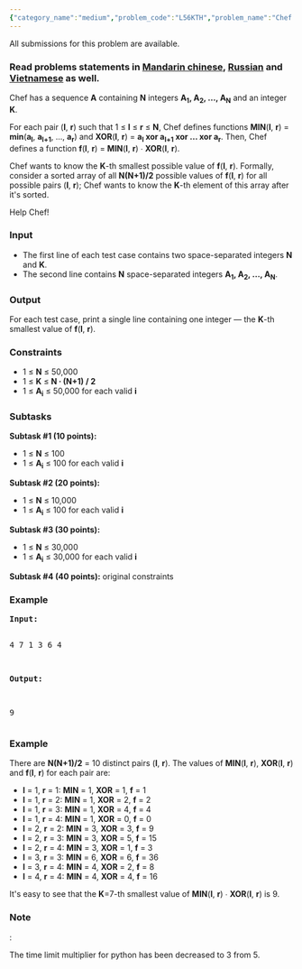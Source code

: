 ```yaml
---
{"category_name":"medium","problem_code":"L56KTH","problem_name":"Chef and Function","languages_supported":{"0":"C","1":"CPP14","2":"JAVA","3":"PYTH","4":"PYTH 3.5","5":"PYPY","6":"CS2","7":"PAS fpc","8":"PAS gpc","9":"RUBY","10":"PHP","11":"GO","12":"NODEJS","13":"HASK","14":"rust","15":"SCALA","16":"swift","17":"D","18":"PERL","19":"FORT","20":"WSPC","21":"ADA","22":"CAML","23":"ICK","24":"BF","25":"ASM","26":"CLPS","27":"PRLG","28":"ICON","29":"SCM qobi","30":"PIKE","31":"ST","32":"NICE","33":"LUA","34":"BASH","35":"NEM","36":"LISP sbcl","37":"LISP clisp","38":"SCM guile","39":"JS","40":"ERL","41":"TCL","42":"kotlin","43":"PERL6","44":"TEXT","45":"SCM chicken","46":"CLOJ","47":"COB","48":"FS"},"max_timelimit":2.5,"source_sizelimit":50000,"problem_author":"kefaa","problem_tester":"mgch","date_added":"18-01-2018","tags":{"0":"binary","1":"kefaa","2":"ltime56","3":"medium","4":"persistence","5":"trie"},"editorial_url":"https://discuss.codechef.com/problems/L56KTH","time":{"view_start_date":1517073000,"submit_start_date":1517073000,"visible_start_date":1517073000,"end_date":1735669800},"is_direct_submittable":false,"layout":"problem"}
---
```

<span class="solution-visible-txt">All submissions for this problem are available.</span><h3>Read problems statements in <a target="_blank" 
href="http://www.codechef.com/download/translated/LTIME56/mandarin/L56KTH.pdf">Mandarin chinese</a>, <a target="_blank" 
href="http://www.codechef.com/download/translated/LTIME56/russian/L56KTH.pdf">Russian</a> and <a target="_blank" 
href="http://www.codechef.com/download/translated/LTIME56/vietnamese/L56KTH.pdf">Vietnamese</a> as well.</h3>

<p>Chef has a sequence <b>A</b> containing <b>N</b> integers <b>A<sub>1</sub>, A<sub>2</sub>, ..., A<sub>N</sub></b> and an integer <b>K</b>.</p>

<p>For each pair (<b>l</b>, <b>r</b>) such that 1 ≤ <b>l</b> ≤ <b>r</b> ≤ <b>N</b>, Chef defines functions <b>MIN</b>(<b>l</b>, <b>r</b>) = <b>min</b>(<b>a<sub>l</sub></b>, <b>a<sub>l+1</sub></b>, ..., <b>a<sub>r</sub></b>) and <b>XOR</b>(<b>l</b>, <b>r</b>) = <b>a<sub>l</sub> xor a<sub>l+1</sub> xor ... xor a<sub>r</sub></b>. Then, Chef defines a function <b>f</b>(<b>l</b>, <b>r</b>) = <b>MIN</b>(<b>l</b>, <b>r</b>) ∙ <b>XOR</b>(<b>l</b>, <b>r</b>).</p>

<p>Chef wants to know the <b>K</b>-th smallest possible value of <b>f</b>(<b>l</b>, <b>r</b>). Formally, consider a sorted array of all <b>N(N+1)/2</b> possible values of <b>f</b>(<b>l</b>, <b>r</b>) for all possible pairs (<b>l</b>, <b>r</b>); Chef wants to know the <b>K</b>-th element of this array after it's sorted.</p>

<p>Help Chef!</p>

<h3>Input</h3>
<ul>
<li>The first line of each test case contains two space-separated integers <b>N</b> and <b>K</b>.</li>
<li>The second line contains <b>N</b> space-separated integers <b>A<sub>1</sub>, A<sub>2</sub>, ..., A<sub>N</sub></b>.</li>
</ul>

<h3>Output</h3>
<p>For each test case, print a single line containing one integer — the <b>K</b>-th smallest value of <b>f</b>(<b>l</b>, <b>r</b>).</p>

<h3>Constraints</h3>
<ul>
<li>1 ≤ <b>N</b> ≤ 50,000</li>
<li>1 ≤ <b>K</b> ≤ <b>N ∙ (N+1) / 2</b></li>
<li>1 ≤ <b>A<sub>i</sub></b> ≤ 50,000 for each valid <b>i</b></li>
</ul>

<h3>Subtasks</h3>

<p>
<b>Subtask #1 (10 points):</b>
<ul>
<li>1 ≤ <b>N</b> ≤ 100</li>
<li>1 ≤ <b>A<sub>i</sub></b> ≤ 100 for each valid <b>i</b></li>
</ul>
</p>

<p>
<b>Subtask #2 (20 points):</b>
<ul>
<li>1 ≤ <b>N</b> ≤ 10,000</li>
<li>1 ≤ <b>A<sub>i</sub></b> ≤ 100 for each valid <b>i</b></li>
</ul>
</p>

<p>
<b>Subtask #3 (30 points):</b>
<ul>
<li>1 ≤ <b>N</b> ≤ 30,000 </li>
<li>1 ≤ <b>A<sub>i</sub></b> ≤ 30,000 for each valid <b>i</b></li>
</ul>
</p>

<p>
<b>Subtask #4 (40 points):</b> original constraints
</p>

<h3>Example</h3>
<pre><b>Input:</b>

4 7
1 3 6 4

<b>Output:</b>

9
</pre>

<h3>Example</h3>
<p>There are <b>N(N+1)/2</b> = 10 distinct pairs (<b>l</b>, <b>r</b>). The values of <b>MIN</b>(<b>l</b>, <b>r</b>), <b>XOR</b>(<b>l</b>, <b>r</b>) and <b>f</b>(<b>l</b>, <b>r</b>) for each pair are:
<ul>
<li><b>l</b> = 1, <b>r</b> = 1: <b>MIN</b> = 1, <b>XOR</b> = 1, <b>f</b> = 1</li>
<li><b>l</b> = 1, <b>r</b> = 2: <b>MIN</b> = 1, <b>XOR</b> = 2, <b>f</b> = 2</li>
<li><b>l</b> = 1, <b>r</b> = 3: <b>MIN</b> = 1, <b>XOR</b> = 4, <b>f</b> = 4</li>
<li><b>l</b> = 1, <b>r</b> = 4: <b>MIN</b> = 1, <b>XOR</b> = 0, <b>f</b> = 0</li>
<li><b>l</b> = 2, <b>r</b> = 2: <b>MIN</b> = 3, <b>XOR</b> = 3, <b>f</b> = 9</li>
<li><b>l</b> = 2, <b>r</b> = 3: <b>MIN</b> = 3, <b>XOR</b> = 5, <b>f</b> = 15</li>
<li><b>l</b> = 2, <b>r</b> = 4: <b>MIN</b> = 3, <b>XOR</b> = 1, <b>f</b> = 3</li>
<li><b>l</b> = 3, <b>r</b> = 3: <b>MIN</b> = 6, <b>XOR</b> = 6, <b>f</b> = 36</li>
<li><b>l</b> = 3, <b>r</b> = 4: <b>MIN</b> = 4, <b>XOR</b> = 2, <b>f</b> = 8</li>
<li><b>l</b> = 4, <b>r</b> = 4: <b>MIN</b> = 4, <b>XOR</b> = 4, <b>f</b> = 16</li>
</ul></p>

<p>It's easy to see that the <b>K</b>=7-th smallest value of <b>MIN</b>(<b>l</b>, <b>r</b>) ∙ <b>XOR</b>(<b>l</b>, <b>r</b>) is 9.</p>

<h3>Note</h3>: <p>The time limit multiplier for python has been decreased to 3 from 5. </p>